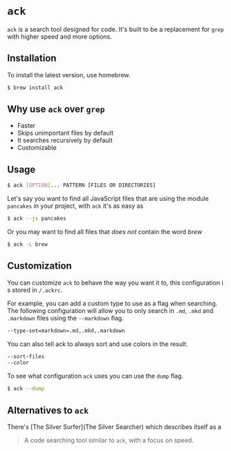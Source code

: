 # `ack`

`ack` is a search tool designed for code. It's built to be a replacement for
`grep` with higher speed and more options.

## Installation

To install the latest version, use homebrew.

```bash
$ brew install ack
```

## Why use `ack` over `grep`

- Faster
- Skips unimportant files by default
- It searches recursively by default
- Customizable

## Usage

```bash
$ ack [OPTION]... PATTERN [FILES OR DIRECTORIES]
```

Let's say you want to find all JavaScript files that are using the module
`pancakes` in your project, with `ack` it's as easy as
```sh
$ ack --js pancakes
```

Or you may want to find all files that _does not_ contain the word _brew_
```bash
$ ack -L brew
```

## Customization

You can customize `ack` to behave the way you want it to, this configuration i
s stored in `/.ackrc`.

For example, you can add a custom type to use as a flag when searching. The
following configuration will allow you to only search in `.md`, `.mkd` and
`.markdown` files using the `--markdown` flag.
```bash
--type-set=markdown=.md,.mkd,.markdown
```

You can also tell ack to always sort and use colors in the result.
```bash
--sort-files
--color
```

To see what configuration `ack` uses you can use the `dump` flag.

```bash
$ ack --dump
```

## Alternatives to `ack`

There's [The Silver Surfer](The Silver Searcher) which describes itself as a
> A code searching tool similar to `ack`, with a focus on speed.
